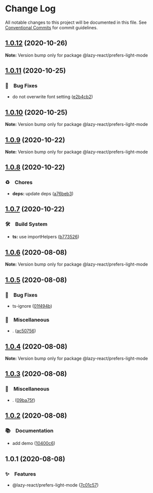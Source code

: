 # Change Log

All notable changes to this project will be documented in this file.
See [Conventional Commits](https://conventionalcommits.org) for commit guidelines.

## [1.0.12](https://github.com/bluelovers/ws-react/compare/@lazy-react/prefers-light-mode@1.0.11...@lazy-react/prefers-light-mode@1.0.12) (2020-10-26)

**Note:** Version bump only for package @lazy-react/prefers-light-mode





## [1.0.11](https://github.com/bluelovers/ws-react/compare/@lazy-react/prefers-light-mode@1.0.10...@lazy-react/prefers-light-mode@1.0.11) (2020-10-25)


### 🐛　Bug Fixes

* do not overwrite font setting ([e2b4cb2](https://github.com/bluelovers/ws-react/commit/e2b4cb2cdd4dad3389565d1eb00e5f061a5a4927))





## [1.0.10](https://github.com/bluelovers/ws-react/compare/@lazy-react/prefers-light-mode@1.0.9...@lazy-react/prefers-light-mode@1.0.10) (2020-10-25)

**Note:** Version bump only for package @lazy-react/prefers-light-mode





## [1.0.9](https://github.com/bluelovers/ws-react/compare/@lazy-react/prefers-light-mode@1.0.8...@lazy-react/prefers-light-mode@1.0.9) (2020-10-22)

**Note:** Version bump only for package @lazy-react/prefers-light-mode





## [1.0.8](https://github.com/bluelovers/ws-react/compare/@lazy-react/prefers-light-mode@1.0.7...@lazy-react/prefers-light-mode@1.0.8) (2020-10-22)


### ♻️　Chores

* **deps:** update deps ([a76beb3](https://github.com/bluelovers/ws-react/commit/a76beb37961f79e1f21a0a53f8845c1f5a28a698))





## [1.0.7](https://github.com/bluelovers/ws-react/compare/@lazy-react/prefers-light-mode@1.0.6...@lazy-react/prefers-light-mode@1.0.7) (2020-10-22)


### 🛠　Build System

* **ts:** use importHelpers ([b773526](https://github.com/bluelovers/ws-react/commit/b7735267ce68e73a469feb384ac9ef7982ab741b))





## [1.0.6](https://github.com/bluelovers/ws-react/compare/@lazy-react/prefers-light-mode@1.0.5...@lazy-react/prefers-light-mode@1.0.6) (2020-08-08)

**Note:** Version bump only for package @lazy-react/prefers-light-mode





## [1.0.5](https://github.com/bluelovers/ws-react/compare/@lazy-react/prefers-light-mode@1.0.4...@lazy-react/prefers-light-mode@1.0.5) (2020-08-08)


### 🐛　Bug Fixes

* ts-ignore ([01f494b](https://github.com/bluelovers/ws-react/commit/01f494b66da1ac892475e928e416c27078f21bc8))


### 🔖　Miscellaneous

* . ([ac50756](https://github.com/bluelovers/ws-react/commit/ac507565e6101828049c7787c14f1f88d8ff1824))





## [1.0.4](https://github.com/bluelovers/ws-react/compare/@lazy-react/prefers-light-mode@1.0.3...@lazy-react/prefers-light-mode@1.0.4) (2020-08-08)

**Note:** Version bump only for package @lazy-react/prefers-light-mode





## [1.0.3](https://github.com/bluelovers/ws-react/compare/@lazy-react/prefers-light-mode@1.0.2...@lazy-react/prefers-light-mode@1.0.3) (2020-08-08)


### 🔖　Miscellaneous

* . ([09ba75f](https://github.com/bluelovers/ws-react/commit/09ba75ffd9f8adeec1e75ff225f9a9bfe5735123))





## [1.0.2](https://github.com/bluelovers/ws-react/compare/@lazy-react/prefers-light-mode@1.0.1...@lazy-react/prefers-light-mode@1.0.2) (2020-08-08)


### 📚　Documentation

* add demo ([10400c6](https://github.com/bluelovers/ws-react/commit/10400c66c17f5bfa6d7db61ba5dc735b2dc5f930))





## 1.0.1 (2020-08-08)


### ✨　Features

* @lazy-react/prefers-light-mode ([7c01c57](https://github.com/bluelovers/ws-react/commit/7c01c57a61dd053e39f7186296d6b460c59e68c6))
